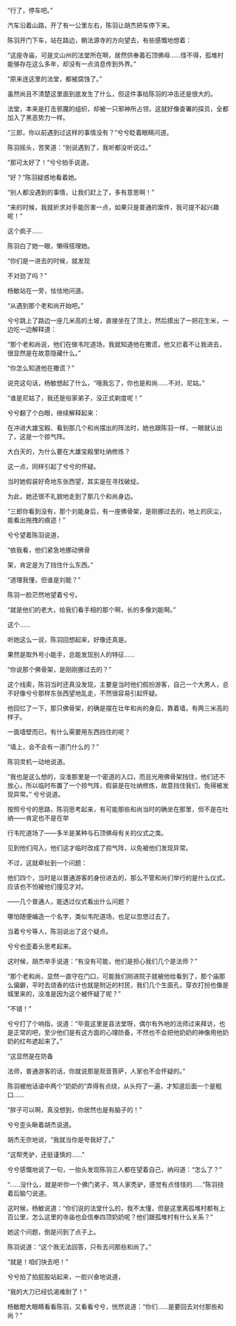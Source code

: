 “行了，停车吧。”

汽车沿着山路，开了有一公里左右，陈羽让胡杰把车停下来。

陈羽开门下车，站在路边，朝法源寺的方向望去，有些感慨地想着：

“这座寺庙，可是文山州的法堂所在啊，居然供奉着石顶佛母……怪不得，孤堆村能够存在这么多年，却没有一点消息传到外界。”

“原来连这里的法堂，都被腐蚀了。”

虽然尚且不清楚这里面到底发生了什么，但这件事给陈羽的冲击还是很大的。

法堂，本来是打击邪魔的组织，却被一只邪神所占领，这就好像查署的探员，全都加入了黑恶势力一样。

“三郎，你以前遇到过这样的事情没有？”兮兮眨着眼睛问道。

陈羽摇头，苦笑道：“别说遇到了，我听都没听说过。”

“那可太好了！”兮兮拍手说道。

“好？”陈羽疑惑地看着她。

“别人都没遇到的事情，让我们赶上了，多有意思啊！”

“来的时候，我就祈求对手能厉害一点，如果只是普通的案件，我可提不起兴趣呢！”

这个疯子……

陈羽白了她一眼，懒得搭理她。

“你们是一进去的时候，就发现

不对劲了吗？”

杨敏站在一旁，怯怯地问道。

“从遇到那个老和尚开始吧。”

兮兮跳上了路边一座几米高的土坡，直接坐在了顶上，然后摸出了一把花生米，一边吃一边解释道：

“那个老和尚说，他们在做韦陀道场，我就知道他在撒谎，他又拦着不让我进去，很显然是在故意隐藏什么。”

“你怎么知道他在撒谎？”

说完这句话，杨敏想起了什么，“哦我忘了，你也是和尚……不对，尼姑。”

“谁是尼姑了，我还是俗家弟子，没正式剃度呢！”

兮兮翻了个白眼，继续解释起来：

在冲进大雄宝殿、看到那几个和尚摆出的阵法时，她也跟陈羽一样，一眼就认出了，这是一个掠气阵。

大白天的，为什么要在大雄宝殿里吐纳修炼？

这一点，同样引起了兮兮的怀疑。

当时她假装好奇地东张西望，其实是在寻找破绽。

为此，她还很不礼貌地走到了那几个和尚身边。

“三郎你看到没有，那个刘能身后，有一座佛骨架，是刚挪过去的，地上的灰尘，能看出拖拽的痕迹！”

兮兮望着陈羽说道，

“依我看，他们紧急地挪动佛骨

架，肯定是为了挡住什么东西。”

“道理我懂，但谁是刘能？”

陈羽一脸茫然地望着兮兮。

“就是他们的老大，给我们看手相的那个啊，长的多像刘能啊。”

这个……

听她这么一说，陈羽回想起来，好像还真是。

果然是取外号小能手，总能发现别人的特征……

“你说那个佛骨架，是刚刚挪过去的？”

这个线索，陈羽当时还真没发现，主要是当时他们假扮游客，自己一个大男人，总不好像兮兮那样东张西望地乱走，不然很容易引起怀疑。

他回忆了一下，那只佛骨架，的确是摆在壮年和尚的身后，靠着墙，有两三米高的样子。

一面墙壁而已，有什么需要用东西挡住的呢？

“墙上，会不会有一道门什么的？”

陈羽灵机一动地说道。

“我也是这么想的，没准那里是一个密道的入口，而且光用佛骨架挡住，他们还不放心，所以临时布置了一个掠气阵，假装是在吐纳修炼，故意挡住我们，免得被发现异常。” 兮兮说道。

按照兮兮的思路，陈羽思考起来，有可能那些和尚当时的确坐在那里，但不是在吐纳——肯定也不是在举

行韦陀道场了——多半是某种与石顶佛母有关的仪式之类。

见到他们闯入，他们这才临时改成了掠气阵，以免被他们发现异常。

不过，这就牵扯到一个问题：

他们四个，当时是以普通游客的身份进去的，那么不管和尚们举行的是什么仪式，应该也不怕被他们撞见才对。

——几个普通人，能透过仪式看出什么问题？

哪怕随便编造一个名字，类似韦陀道场，也足以忽悠过去了。

当着兮兮等人，陈羽说出了这个疑点。

兮兮也歪着头思考起来。

这时候，胡杰举手说道：“有没有可能，他们是担心我们几个是法师？”

“那个老和尚，显然一直守在门口，可能我们刚进院子就被他给看到了，那个庙那么偏僻，平时去烧香的估计也就是附近的村民，我们几个生面孔，穿衣打扮也像是城里来的，没准是因为这个被怀疑了呢？”

“不错！”

兮兮打了个响指，说道：“毕竟这里是县法堂呀，偶尔有外地的法师过来拜访，也是正常的吧，至少他们是有这方面的心理防备，不然也不会把他奶奶的神像用他奶奶的红布遮起来了。”

“这显然是在防备

法师，普通游客的话，你就说那是观音菩萨，人家也不会怀疑的。”

陈羽被他话语中两个“奶奶的”弄得有点绕，从头捋了一遍，才知道后面一个是粗口……

“胖子可以啊，真没想到，你居然也是有脑子的！”

兮兮歪头瞅着胡杰说道。

胡杰无奈地说，“我就当你是夸我好了。”

“这帮秃驴，还挺谨慎的……”

兮兮感慨地说了一句，一抬头发现陈羽三人都在望着自己，纳闷道：“怎么了？”

“……没什么，就是听你一个佛门弟子，骂人家秃驴，感觉有点怪怪的……”陈羽挠着后脑勺说道。

这时候，杨敏说道：“你们说的法堂什么的，我不太懂，但是这里离孤堆村都有上百公里，怎么这里的寺庙也会信奉四顶奶奶呢？他们跟孤堆村有什么关系？”

她这个问题，倒是问到了点子上。

陈羽说道：“这个我无法回答，只有去问那些和尚了。”

“就是！咱们快去吧！”

兮兮拍了拍屁股站起来，一脸兴奋地说道，

“我的大刀已经饥渴难耐了！”

杨敏瞪大眼睛看看陈羽，又看看兮兮，恍然说道：“你们……是要回去对付那些和尚？”
